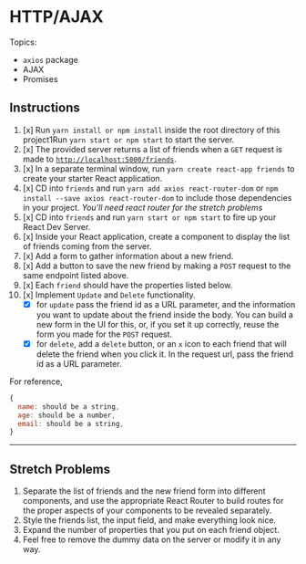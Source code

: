 # HTTP/AJAX

Topics:

* `axios` package
* AJAX
* Promises

## Instructions

1. [x] Run `yarn install or npm install` inside the root directory of this project1Run `yarn start or npm start` to start the server.
1. [x] The provided server returns a list of friends when a `GET` request is made to [`http://localhost:5000/friends`](http://localhost:5000/friends).
1. [x] In a separate terminal window, run `yarn create react-app friends` to create your starter React application.
1. [x] CD into `friends` and run `yarn add axios react-router-dom` or `npm install --save axios react-router-dom` to include those dependencies in your project. _You'll need react router for the stretch problems_
1. [x] CD into `friends` and run `yarn start or npm start` to fire up your React Dev Server.
1. [x] Inside your React application, create a component to display the list of friends coming from the server.
1. [x] Add a form to gather information about a new friend.
1. [x] Add a button to save the new friend by making a `POST` request to the same endpoint listed above.
1. [x] Each `friend` should have the properties listed below.
1.  [x] Implement `Update` and `Delete` functionality.
    * [x] for `update` pass the friend id as a URL parameter, and the information you want to update about the friend inside the body. You can build a new form in the UI for this, or, if you set it up correctly, reuse the form you made for the `POST` request.
    * [x] for `delete`, add a `delete` button, or an `x` icon to each friend that will delete the friend when you click it. In the request url, pass the friend id as a URL parameter.

For reference, 
```js
{
  name: should be a string,
  age: should be a number,
  email: should be a string,
}
```

---

## Stretch Problems

1.  Separate the list of friends and the new friend form into different components, and use the appropriate React Router to build routes for the proper aspects of your components to be revealed separately.
1.  Style the friends list, the input field, and make everything look nice.
1.  Expand the number of properties that you put on each friend object.
1.  Feel free to remove the dummy data on the server or modify it in any way.

